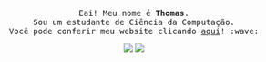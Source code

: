 <p align="center">
  <br>
  <samp>
    Eai! Meu nome é <b>Thomas</b>.
    <br>Sou um estudante de Ciência da Computação.<br>
    Você pode conferir meu website clicando <a href="https://thrnkk.github.io/website/">aqui</a>! :wave:

</samp>
</p>

<p align="center">
  <img src="https://github-readme-stats.vercel.app/api/top-langs/?username=thrnkk&theme=dark&layout=compact" /> 
  <img src="https://github-readme-stats.vercel.app/api?username=thrnkk&count_private=true&theme=dark&show_icons=true" /> 

</p> 

 
 
